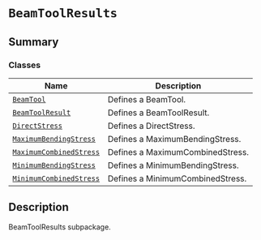 <a id="beamtoolresults"></a>

# `BeamToolResults`

<a id="summary"></a>

## Summary

### Classes

| Name | Description |
|---------------------------------------------------------------------------------------------------------------------------------------------------------------|----------------------------------|
| [`BeamTool`](BeamTool.md#ansys.mechanical.stubs.v241.Ansys.ACT.Automation.Mechanical.Results.BeamToolResults.BeamTool)                                        | Defines a BeamTool.              |
| [`BeamToolResult`](BeamToolResult.md#ansys.mechanical.stubs.v241.Ansys.ACT.Automation.Mechanical.Results.BeamToolResults.BeamToolResult)                      | Defines a BeamToolResult.        |
| [`DirectStress`](DirectStress.md#ansys.mechanical.stubs.v241.Ansys.ACT.Automation.Mechanical.Results.BeamToolResults.DirectStress)                            | Defines a DirectStress.          |
| [`MaximumBendingStress`](MaximumBendingStress.md#ansys.mechanical.stubs.v241.Ansys.ACT.Automation.Mechanical.Results.BeamToolResults.MaximumBendingStress)    | Defines a MaximumBendingStress.  |
| [`MaximumCombinedStress`](MaximumCombinedStress.md#ansys.mechanical.stubs.v241.Ansys.ACT.Automation.Mechanical.Results.BeamToolResults.MaximumCombinedStress) | Defines a MaximumCombinedStress. |
| [`MinimumBendingStress`](MinimumBendingStress.md#ansys.mechanical.stubs.v241.Ansys.ACT.Automation.Mechanical.Results.BeamToolResults.MinimumBendingStress)    | Defines a MinimumBendingStress.  |
| [`MinimumCombinedStress`](MinimumCombinedStress.md#ansys.mechanical.stubs.v241.Ansys.ACT.Automation.Mechanical.Results.BeamToolResults.MinimumCombinedStress) | Defines a MinimumCombinedStress. |

<a id="description"></a>

## Description

BeamToolResults subpackage.

<!-- !! processed by numpydoc !! -->

